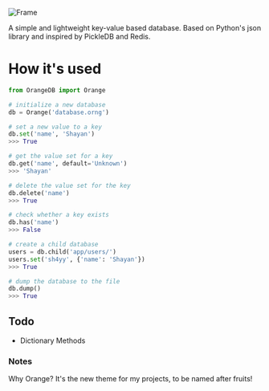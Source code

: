 ![Frame](https://user-images.githubusercontent.com/23535123/55519457-e965b600-5645-11e9-857b-cf47dc99f160.png)

A simple and  lightweight key-value based database.
Based on Python's json library and inspired by PickleDB and Redis.

# How it's used
```python
from OrangeDB import Orange

# initialize a new database
db = Orange('database.orng')

# set a new value to a key
db.set('name', 'Shayan')
>>> True

# get the value set for a key
db.get('name', default='Unknown')
>>> 'Shayan'

# delete the value set for the key
db.delete('name')
>>> True

# check whether a key exists
db.has('name')
>>> False

# create a child database
users = db.child('app/users/')
users.set('sh4yy', {'name': 'Shayan'})
>>> True

# dump the database to the file
db.dump()
>>> True
```

## Todo
- Dictionary Methods

### Notes
Why Orange? It's the new theme for my projects, to be named after fruits!
